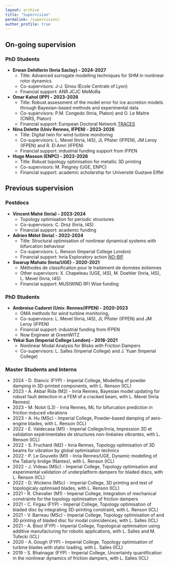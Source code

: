 ```yaml
---
layout: archive
title: "Supervision"
permalink: /supervision/
author_profile: true
---
```


## On-going supervision


### PhD Students

- **Erwan Dehillerin (Inria Saclay) - 2024-2027**
  - Title: Advanced surrogate modelling techniques for SHM in nonlinear rotor dynamics
  - Co-supervisors: J-J. Sinou (Ecole Centrale of Lyon)
  - Financial support: ANR JCJC MeMoRa 
- **Omar Kahol (IPP) - 2023-2026**
  - Title: Robust assessment of the model error for ice accretion models through Bayesian-based methods and experimental data
  - Co-supervisors: P.M. Congedo (Inria, Platon) and O. Le Maitre (CNRS, Platon)
  - Financial support: European Doctoral Network [TRACES](https://traces-project.eu/)
- **Nina Delette (Univ Rennes, IFPEN) - 2023-2026**
  - Title: Digital twin for wind turbine monitoring
  - Co-supervisors: L. Mevel (Inria, I4S), JL Pfister (IFPEN), JM Leroy (IFPEN) and R. El Amri (IFPEN)
  - Financial support: industrial funding support from IFPEN
- **Hugo Masson (ENPC) - 2023-2026**
  - Title: Robust topology optimisation for metallic 3D printing
  - Co-supervisors: M. Peigney (UGE, ENPC)
  - Financial support: academic scholarship for Université Gustave Eiffel


## Previous supervision

### Postdocs

- **Vincent Mahé (Inria) - 2023-2024**
  - Topology optimisation for periodic structures
  - Co-supervisors: C. Droz (Inria, I4S)
  - Financial support: academic funding
- **Adrien Mélot (Inria) - 2022-2024**
  - Title: Structural optimisation of nonlinear dynamical systems with bifurcation behaviour
  - Co-supervisors: L. Renson (Imperial College London)
  - Financial support: Inria Exploratory action [NO-BIF](https://www.inria.fr/en/no-bif)
- **Swarup Mahato (Inria/UGE) - 2020-2021**
  - Méthodes de classification pour le traitement de données éoliennes
  - Other supervisors: X. Chapeleau (UGE, I4S), M. Doehler (Inria, I4S), L. Mevel (Inria, I4S)
  - Financial support: MUSIWIND RFI Wise funding

  
### PhD Students

- **Ambroise Cadoret (Univ. Rennes/IFPEN) - 2020-2023**
  - OMA methods for wind turbine monitoring,
  - Co-supervisors: L. Mevel (Inria, I4S), JL Pfister (IFPEN) and JM Leroy (IFPEN)
  - Financial support: industrial funding from IFPEN
  - Now Engineer at GreenWITZ
- **Yekai Sun (Imperial College London) - 2018-2021**
  - Nonlinear Modal Analysis for Blisks with Friction Dampers
  - Co-supervisors: L. Salles (Imperial College) and J. Yuan (Imperial College)

### Master Students and Interns 

- 2024 - D. Stancic (FYP) - Imperial College, Modelling of powder damping in 3D-printed components, with L. Renson (ICL)
- 2023 - A. Akbar Rida (M2) - Inria Rennes, Bayesian model updating for robust fault detection in a FEM of a cracked beam, with L. Mevel (Inria Rennes)
- 2023 - M. Nolot (L3) - Inria Rennes, ML for bifurcation prediction in friction induced vibrations
- 2023 - A. Hu (MSc)  - Imperial College, Powder-based damping of aero-engine blades, with L. Renson (ICL)
- 2022 - E. Valdecasa (M1)  - Imperial College/Inria, Impression 3D et validation expérimentales de structures non-linéaires vibrantes, with L. Renson (ICL)
- 2022 - S. Fruchard (M2) - Inria Rennes, Topology optimisation of 3D beams for vibration by global optimisation technics 
- 2022 - P. Le Gouvello (M1) - Inria Rennes/UGE, Dynamic modelling of the Tabarly bridge (Nantes), with L. Renson (ICL) 
- 2022 - J. Videau (MSc)  - Imperial College, Topology optimisation and experimental validation of underplatform dampers for bladed discs, with L. Renson (ICL)
- 2022 - D. Wickens (MSc)  - Imperial College, 3D printing and test of topologicaly optimised blades, with L. Renson (ICL)
- 2021 - R. Chevalier (M1)  - Imperial College, Integration of mechanical constraints for the topology optimisation of friction dampers
- 2021 - C. Firgau  (FYP) - Imperial College, Topology optimisation of bladed disc by integrating 3D-printing constraint, with L. Renson (ICL) 
- 2021 - V. Barreau (MSc)  - Imperial College, Topology optimisation of and 3D printing of bladed disc for modal coincidences, with L. Salles (ICL) 
- 2021 - A. Bisoi (FYP)  - Imperial College, Topological optimisation using additive manufacturing for robotic applications, with L. Salles and M. Tufecki (ICL)
- 2020 - A. Gough (FYP)  - Imperial College, Topology optimisation of turbine blades with static loading, with L. Salles (ICL) 
- 2019 - S. Bhatnagar (FYP)  - Imperial College, Uncertainty quantification in the nonlinear dynamics of friction dampers, with L. Salles (ICL) 


<!-----
{% include base_path %}


{% for post in site.supervision %}
  {% include archive-single.html %}
{% endfor %}
------>
